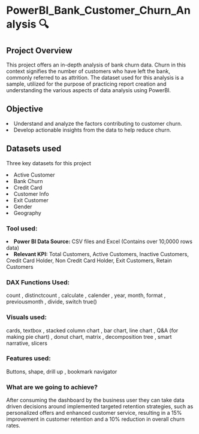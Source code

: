 # PowerBI_Bank_Customer_Churn_Analysis  🔍

## Project Overview
This project offers an in-depth analysis of bank churn data. Churn in this context signifies the number of customers who have left the bank, commonly referred to as attrition. The dataset used for this analysis is a sample, utilized for the purpose of practicing report creation and understanding the various aspects of data analysis using PowerBI.

## Objective
<li> Understand and analyze the factors contributing to customer churn.</li>
<li> Develop actionable insights from the data to help reduce churn. </li>

## Datasets used
Three key datasets for this project

<li> Active Customer </li>
<li> Bank Churn </li>
<li> Credit Card </li>
<li> Customer Info </li>
<li> Exit Customer </li>
<li> Gender </li>
<li>Geography </li>

### Tool used:
<li> <b> Power BI Data Source:</b> CSV files and Excel (Contains over 10,0000 rows data) </li>
<li> <b> Relevant KPI:</b> Total Customers, Active Customers, Inactive Customers, Credit Card Holder, Non Credit Card Holder, Exit Customers, Retain Customers </li>

### DAX Functions Used:
count , distinctcount , calculate , calender , year, month, format , previousmonth , divide, switch true()

### Visuals used:
cards, textbox , stacked column chart , bar chart, line chart , Q&A (for making pie chart) , donut chart, matrix , decomposition tree , smart narrative, slicers

### Features used:
Buttons, shape, drill up , bookmark navigator

### What are we going to achieve?
After consuming the dashboard by the business user they can take data driven decisions around implemented targeted retention strategies, such as personalized offers and enhanced customer service, resulting in a 15% improvement in customer retention and a 10% reduction in overall churn rates.
